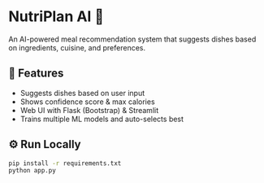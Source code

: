 # NutriPlan AI 🍲
An AI-powered meal recommendation system that suggests dishes based on ingredients, cuisine, and preferences.

## 🚀 Features
- Suggests dishes based on user input
- Shows confidence score & max calories
- Web UI with Flask (Bootstrap) & Streamlit
- Trains multiple ML models and auto-selects best

## ⚙️ Run Locally
```bash
pip install -r requirements.txt
python app.py
